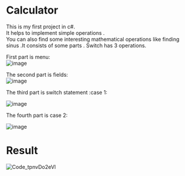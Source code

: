 # Calculator
This is my first project in c#.   
 It helps to implement simple operations .   
 You can also find some interesting mathematical operations like finding sinus .It consists of some parts . Switch has 3 operations.   
       
First part is menu:      
 ![image](https://github.com/user-attachments/assets/2cf77e96-980e-417a-abb5-c10388fc5a2a)  

The second part is fields:    
![image](https://github.com/user-attachments/assets/16c3db62-5a31-40b2-9cca-3380ff3dff96)  
  
The third part is switch statement :case 1:   

![image](https://github.com/user-attachments/assets/275909d5-3d6e-4026-84f7-0ded0a3795ef)  
  
The fourth part is case 2:
  
![image](https://github.com/user-attachments/assets/f99fcd83-89a2-4efe-9ef7-aef94e94e45f)  
  
# Result  
![Code_tpnvDo2eVl](https://github.com/user-attachments/assets/bad5a4a9-a341-4746-9a84-18b1e01812a1)








